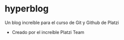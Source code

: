 # hyperblog
Un blog increíble para el curso de Git y Github de Platzi
 * Creado por el increíble Platzi Team

